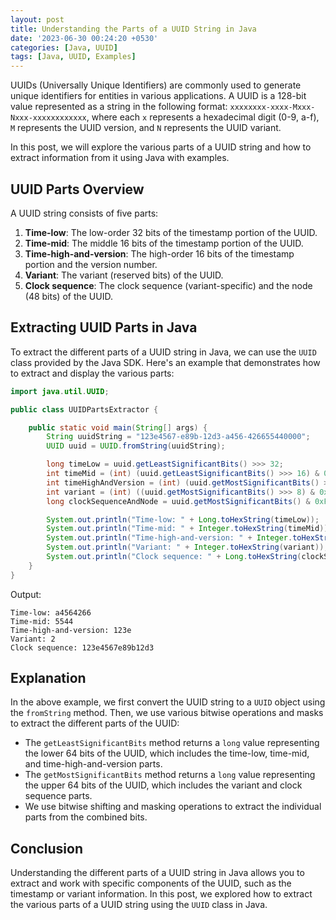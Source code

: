```yaml
---
layout: post
title: Understanding the Parts of a UUID String in Java
date: '2023-06-30 00:24:20 +0530'
categories: [Java, UUID]
tags: [Java, UUID, Examples]
---
```


UUIDs (Universally Unique Identifiers) are commonly used to generate unique identifiers for entities in various applications. A UUID is a 128-bit value represented as a string in the following format: `xxxxxxxx-xxxx-Mxxx-Nxxx-xxxxxxxxxxxx`, where each `x` represents a hexadecimal digit (0-9, a-f), `M` represents the UUID version, and `N` represents the UUID variant.

In this post, we will explore the various parts of a UUID string and how to extract information from it using Java with examples.

## UUID Parts Overview

A UUID string consists of five parts:

1. **Time-low**: The low-order 32 bits of the timestamp portion of the UUID.
2. **Time-mid**: The middle 16 bits of the timestamp portion of the UUID.
3. **Time-high-and-version**: The high-order 16 bits of the timestamp portion and the version number.
4. **Variant**: The variant (reserved bits) of the UUID.
5. **Clock sequence**: The clock sequence (variant-specific) and the node (48 bits) of the UUID.

## Extracting UUID Parts in Java

To extract the different parts of a UUID string in Java, we can use the `UUID` class provided by the Java SDK. Here's an example that demonstrates how to extract and display the various parts:

```java
import java.util.UUID;

public class UUIDPartsExtractor {

    public static void main(String[] args) {
        String uuidString = "123e4567-e89b-12d3-a456-426655440000";
        UUID uuid = UUID.fromString(uuidString);

        long timeLow = uuid.getLeastSignificantBits() >>> 32;
        int timeMid = (int) (uuid.getLeastSignificantBits() >>> 16) & 0xFFFF;
        int timeHighAndVersion = (int) (uuid.getMostSignificantBits() >>> 48) & 0xFFFF;
        int variant = (int) ((uuid.getMostSignificantBits() >>> 8) & 0xF);
        long clockSequenceAndNode = uuid.getMostSignificantBits() & 0xFF_FF_FF_FF_FF_FF_FF_FFL;

        System.out.println("Time-low: " + Long.toHexString(timeLow));
        System.out.println("Time-mid: " + Integer.toHexString(timeMid));
        System.out.println("Time-high-and-version: " + Integer.toHexString(timeHighAndVersion));
        System.out.println("Variant: " + Integer.toHexString(variant));
        System.out.println("Clock sequence: " + Long.toHexString(clockSequenceAndNode));
    }
}
```

Output:
```
Time-low: a4564266
Time-mid: 5544
Time-high-and-version: 123e
Variant: 2
Clock sequence: 123e4567e89b12d3
```

## Explanation

In the above example, we first convert the UUID string to a `UUID` object using the `fromString` method. Then, we use various bitwise operations and masks to extract the different parts of the UUID:

- The `getLeastSignificantBits` method returns a `long` value representing the lower 64 bits of the UUID, which includes the time-low, time-mid, and time-high-and-version parts.
- The `getMostSignificantBits` method returns a `long` value representing the upper 64 bits of the UUID, which includes the variant and clock sequence parts.
- We use bitwise shifting and masking operations to extract the individual parts from the combined bits.

## Conclusion

Understanding the different parts of a UUID string in Java allows you to extract and work with specific components of the UUID, such as the timestamp or variant information. In this post, we explored how to extract the various parts of a UUID string using the `UUID` class in Java.